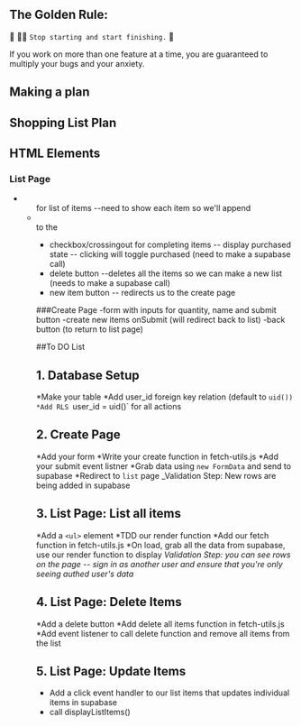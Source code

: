 ## The Golden Rule:

🦸 🦸‍♂️ `Stop starting and start finishing.` 🏁

If you work on more than one feature at a time, you are guaranteed to multiply your bugs and your anxiety.

## Making a plan

## Shopping List Plan

## HTML Elements

### List Page

- <ul> for list of items --need to show each item so we'll append <li></li> to the <ul>
- checkbox/crossingout for completing items -- display purchased state -- clicking will toggle purchased (need to make a supabase call)
- delete button --deletes all the items so we can make a new list (needs to make a supabase call)
- new item button -- redirects us to the create page



###Create Page
-form with inputs for quantity, name and submit button
-create new items onSubmit (will redirect back to list)
-back button (to return to list page)



##To DO List

## 1. Database Setup
*Make your table
*Add user_id foreign key relation (default to `uid())
*Add RLS `user_id = uid()` for all actions

## 2. Create Page
*Add your form
*Write your create function in fetch-utils.js
*Add your submit event listner
*Grab data using `new FormData` and send to supabase 
*Redirect to `list` page
_Validation Step: New rows are being added in supabase

## 3. List Page: List all items
*Add a `<ul>` element
*TDD our render function
*Add our fetch function in fetch-utils.js
*On load, grab all the data from supabase, use our render function to display
_Validation Step: you can see rows on the page -- sign in as another user and ensure that you're only seeing authed user's data_

## 4. List Page: Delete Items
*Add a delete button
*Add delete all items function in fetch-utils.js
*Add event listener to call delete function and remove all items from the list

## 5. List Page: Update Items
- Add a click event handler to our list items that updates individual items in supabase
- call displayListItems()